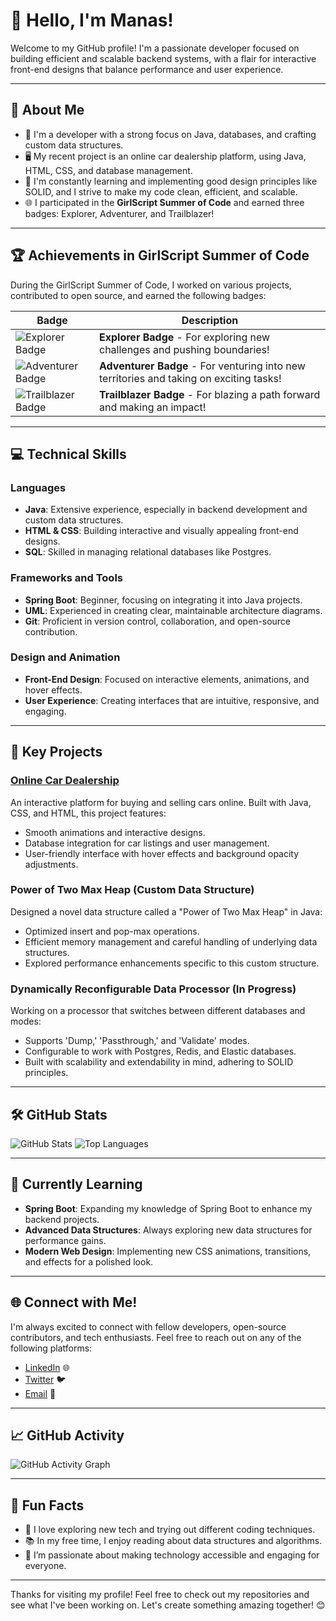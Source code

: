 # 👋 Hello, I'm Manas!

Welcome to my GitHub profile! I'm a passionate developer focused on building efficient and scalable backend systems, with a flair for interactive front-end designs that balance performance and user experience.

---

## 🎯 About Me

- 💼 I'm a developer with a strong focus on Java, databases, and crafting custom data structures.
- 🖥️ My recent project is an online car dealership platform, using Java, HTML, CSS, and database management.
- 🚀 I'm constantly learning and implementing good design principles like SOLID, and I strive to make my code clean, efficient, and scalable.
- 🌐 I participated in the **GirlScript Summer of Code** and earned three badges: Explorer, Adventurer, and Trailblazer!

---

## 🏆 Achievements in GirlScript Summer of Code

During the GirlScript Summer of Code, I worked on various projects, contributed to open source, and earned the following badges:

| Badge | Description |
|-------|-------------|
| ![Explorer Badge]() | **Explorer Badge** - For exploring new challenges and pushing boundaries! |
| ![Adventurer Badge]() | **Adventurer Badge** - For venturing into new territories and taking on exciting tasks! |
| ![Trailblazer Badge]() | **Trailblazer Badge** - For blazing a path forward and making an impact! |

---

## 💻 Technical Skills

### Languages
- **Java**: Extensive experience, especially in backend development and custom data structures.
- **HTML & CSS**: Building interactive and visually appealing front-end designs.
- **SQL**: Skilled in managing relational databases like Postgres.

### Frameworks and Tools
- **Spring Boot**: Beginner, focusing on integrating it into Java projects.
- **UML**: Experienced in creating clear, maintainable architecture diagrams.
- **Git**: Proficient in version control, collaboration, and open-source contribution.

### Design and Animation
- **Front-End Design**: Focused on interactive elements, animations, and hover effects.
- **User Experience**: Creating interfaces that are intuitive, responsive, and engaging.

---

## 🚀 Key Projects

### [Online Car Dealership](https://github.com/vikingmanas/online-car-dealership)
An interactive platform for buying and selling cars online. Built with Java, CSS, and HTML, this project features:
- Smooth animations and interactive designs.
- Database integration for car listings and user management.
- User-friendly interface with hover effects and background opacity adjustments.

### Power of Two Max Heap (Custom Data Structure)
Designed a novel data structure called a "Power of Two Max Heap" in Java:
- Optimized insert and pop-max operations.
- Efficient memory management and careful handling of underlying data structures.
- Explored performance enhancements specific to this custom structure.

### Dynamically Reconfigurable Data Processor (In Progress)
Working on a processor that switches between different databases and modes:
- Supports 'Dump,' 'Passthrough,' and 'Validate' modes.
- Configurable to work with Postgres, Redis, and Elastic databases.
- Built with scalability and extendability in mind, adhering to SOLID principles.

---

## 🛠️ GitHub Stats

![GitHub Stats](https://github-readme-stats.vercel.app/api?username=vikingmanas&show_icons=true&theme=radical)
![Top Languages](https://github-readme-stats.vercel.app/api/top-langs/?username=vikingmanas&layout=compact&theme=radical)

---

## 🌱 Currently Learning

- **Spring Boot**: Expanding my knowledge of Spring Boot to enhance my backend projects.
- **Advanced Data Structures**: Always exploring new data structures for performance gains.
- **Modern Web Design**: Implementing new CSS animations, transitions, and effects for a polished look.

---

## 🌐 Connect with Me!

I'm always excited to connect with fellow developers, open-source contributors, and tech enthusiasts. Feel free to reach out on any of the following platforms:

- [LinkedIn]() 🌐
- [Twitter]() 🐦
- [Email]() 📧

---

## 📈 GitHub Activity

![GitHub Activity Graph](https://activity-graph.herokuapp.com/graph?username=your-username&theme=react-dark&bg_color=20232a&hide_border=true&area=true&area_color=FFA500)

---

## 🧩 Fun Facts

- 🎸 I love exploring new tech and trying out different coding techniques.
- 📚 In my free time, I enjoy reading about data structures and algorithms.
- 🌄 I’m passionate about making technology accessible and engaging for everyone.

---

Thanks for visiting my profile! Feel free to check out my repositories and see what I've been working on. Let's create something amazing together! 😊
